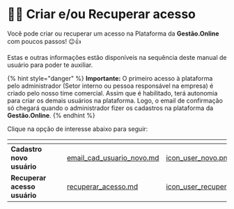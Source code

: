 # 👨‍🏫 Criar e/ou Recuperar acesso

Você pode criar ou recuperar um acesso na Plataforma da **Gestão.Online** com poucos passos! 😉👍

Estas e outras informações estão disponíveis na sequência deste manual de usuário para poder te auxiliar.

{% hint style="danger" %}
**Importante:** O primeiro acesso à plataforma pelo administrador (Setor interno ou pessoa responsável na empresa) é criado pelo nosso time comercial. Assim que é habilitado, terá autonomia para criar os demais usuários na plataforma. Logo, o email de confirmação só chegará quando o administrador fizer os cadastros na plataforma da **Gestão.Online**.
{% endhint %}

Clique na opção de interesse abaixo para seguir:

<table data-view="cards">
    <thead>
        <tr>
            <th></th>
            <th></th>
            <th></th>
            <th data-hidden data-card-target data-type="content-ref"></th>
            <th data-hidden data-card-cover data-type="files"></th>
        </tr>
    </thead>
        <tbody>
            <tr>
                <td>
                    <strong>Cadastro novo usuário</strong>
                </td>
                <td></td>
                <td></td>
                <td>
                    <a href="/erp-v2/criar_recuperar_acesso/email_cad_usuario_novo.md">email_cad_usuario_novo.md</a>
                </td>
                <td>
                    <a href="/erp-v2/assets/icon_user_novo.png">icon_user_novo.png</a>
                </td>
            </tr>
            <tr>
                <td>
                    <strong>Recuperar acesso usuário</strong>
                </td>
                <td></td>
                <td></td>
                <td>
                    <a href="/erp-v2/criar_recuperar_acesso/recuperar_acesso.md">recuperar_acesso.md</a>
                </td>
                <td>
                    <a href="/erp-v2/assets/icon_user_recupera.png">icon_user_recupera.png</a>
                </td>
            </tr>
        </tbody>
</table>